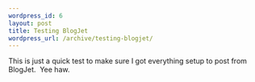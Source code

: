 ```yaml
--- 
wordpress_id: 6
layout: post
title: Testing BlogJet
wordpress_url: /archive/testing-blogjet/
---
```


<p>This is just a quick test to make sure I got everything setup to post from BlogJet.&nbsp; Yee haw.</p>
         
